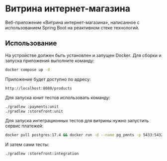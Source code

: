 # Витрина интернет-магазина

Веб-приложение «Витрина интернет-магазина», написанное с использованием Spring Boot на реактивном стеке технологий.

## Использование

На устройстве должен быть установлен и запущен Docker. Для сборки и запуска приложения выполните команду:

```sh
docker compose up -d
```

Приложение будет доступно по адресу:

```
http://localhost:8080/products
```

Для запуска юнит тестов использовать команду:

```sh
./gradlew :payments:unit
./gradlew :storefront:unit
```

Для запуска интеграционных тестов для витрины нужно запустить сервис платежей:

```sh
docker pull postgres:17.4 && docker run -d --name pg_pmnts -p 5433:5432 -e POSTGRES_USER=sa -e POSTGRES_PASSWORD=password -e POSTGRES_DB=payments postgres:17.4 && ./gradlew :payments:bootRun
```

И затем сами тесты:

```sh
./gradlew :storefront:integration
```